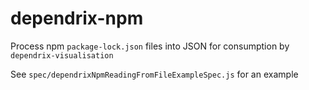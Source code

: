 # dependrix-npm
Process npm `package-lock.json` files into JSON for consumption by `dependrix-visualisation`

See `spec/dependrixNpmReadingFromFileExampleSpec.js` for an example
